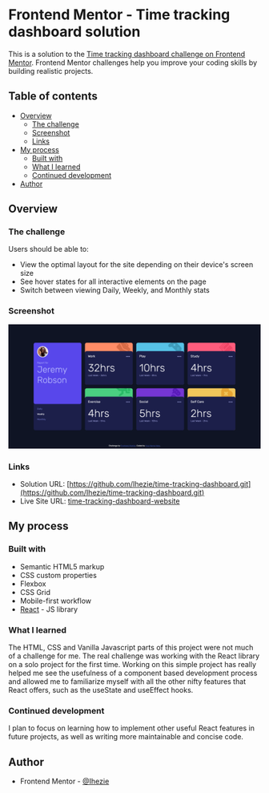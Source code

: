 # Frontend Mentor - Time tracking dashboard solution

This is a solution to the [Time tracking dashboard challenge on Frontend Mentor](https://www.frontendmentor.io/challenges/time-tracking-dashboard-UIQ7167Jw). Frontend Mentor challenges help you improve your coding skills by building realistic projects. 

## Table of contents

- [Overview](#overview)
  - [The challenge](#the-challenge)
  - [Screenshot](#screenshot)
  - [Links](#links)
- [My process](#my-process)
  - [Built with](#built-with)
  - [What I learned](#what-i-learned)
  - [Continued development](#continued-development)
- [Author](#author)

## Overview

### The challenge

Users should be able to:

- View the optimal layout for the site depending on their device's screen size
- See hover states for all interactive elements on the page
- Switch between viewing Daily, Weekly, and Monthly stats

### Screenshot

![](./src/assets/screenshot.png)

### Links

- Solution URL: [https://github.com/Ihezie/time-tracking-dashboard.git](https://github.com/Ihezie/time-tracking-dashboard.git)
- Live Site URL: [time-tracking-dashboard-website](https://time-tracking-dashboard-website.netlify.app/)

## My process

### Built with

- Semantic HTML5 markup
- CSS custom properties
- Flexbox
- CSS Grid
- Mobile-first workflow
- [React](https://reactjs.org/) - JS library

### What I learned
The HTML, CSS and Vanilla Javascript parts of this project were not much of a challenge for me. The real challenge was working with the React library on a solo project for the first time. Working on this simple project has really helped me see the usefulness of a component based development process and allowed me to familiarize myself with all the other nifty features that React offers, such as the useState and useEffect hooks. 

### Continued development
I plan to focus on learning how to implement other useful React features in future projects, as well as writing more maintainable and concise code.

## Author
- Frontend Mentor - [@Ihezie](https://www.frontendmentor.io/profile/Ihezie)

